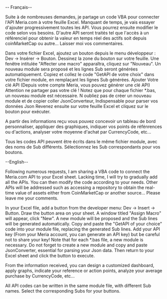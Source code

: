 -- Français--

Suite à de nombreuses demandes, je partage un code VBA pour connecter l'API Meria.com à votre feuille Excel. 
Manquant de temps, je vais essayer d'ajouter progressivement toutes les API. 
Vous pourrez ensuite modifier le code selon vos besoins.
D'autre API seront traités tel que l'accès à un référenciel pour obtenir la valeur en temps réel des actifs soit depuis coinMarketCap ou autre...
Laisser moi vos commentaires.

Dans votre fichier Excel, 
ajoutez un bouton depuis le menu développeur : Dev → Insérer → Bouton. 
Dessinez la zone du bouton sur votre feuille. Une fenêtre intitulée "Affecter une macro" apparaîtra, 
cliquez sur "Nouveau". Un nouveau module sera proposé et les lignes Sub seront générées automatiquement. 
Copiez et collez le code  "GetAPI de votre choix" dans votre fichier module, en remplaçant les lignes Sub générées. 
Ajouter Votre clé API (Depuis votre compte Meria, vous pouvez générer une clé API) Attention ne partager pas votre clé !
Notez que pour chaque fichier *.bas, un nouveau module est nécessaire.
N oubliez pas de créer un nouveau module et de copier coller JsonConverteur, Indispensable pour parser vos données Json
Revenez ensuite sur votre feuille Excel et cliquez sur le bouton pour exécuter.

A partir des informations reçu vous pouvez concevoir un tableau de bord personnaliser, appliquer des graphiques, indiquer vos points de réfénrences ou d'actions, analyser votre moyenne d'achat par CurrencyCode, etc...

Tous les codes API peuvent être écrits dans le même fichier module, avec des noms de Sub différents. Sélectionnez les Sub correspondants pour vos boutons.

--English--

Following numerous requests, I am sharing a VBA code to connect the Meria.com API to your Excel sheet. Lacking time, I will try to gradually add all the APIs. You can then modify the code according to your needs. Other APIs will be addressed such as accessing a repository to obtain the real-time value of assets either from CoinMarketCap or another source... Please leave me your comments.

In your Excel file, add a button from the developer menu: Dev → Insert → Button. Draw the button area on your sheet. A window titled "Assign Macro" will appear, click "New". A new module will be proposed and the Sub lines will be generated automatically. Copy and paste the "GetAPI of your choice" code into your module file, replacing the generated Sub lines. Add your API key (From your Meria account, you can generate an API key) but be careful not to share your key! Note that for each *.bas file, a new module is necessary. Do not forget to create a new module and copy and paste JsonConverter, essential for parsing your Json data. Then return to your Excel sheet and click the button to execute.

From the information received, you can design a customized dashboard, apply graphs, indicate your reference or action points, analyze your average purchase by CurrencyCode, etc...

All API codes can be written in the same module file, with different Sub names. Select the corresponding Subs for your buttons.
